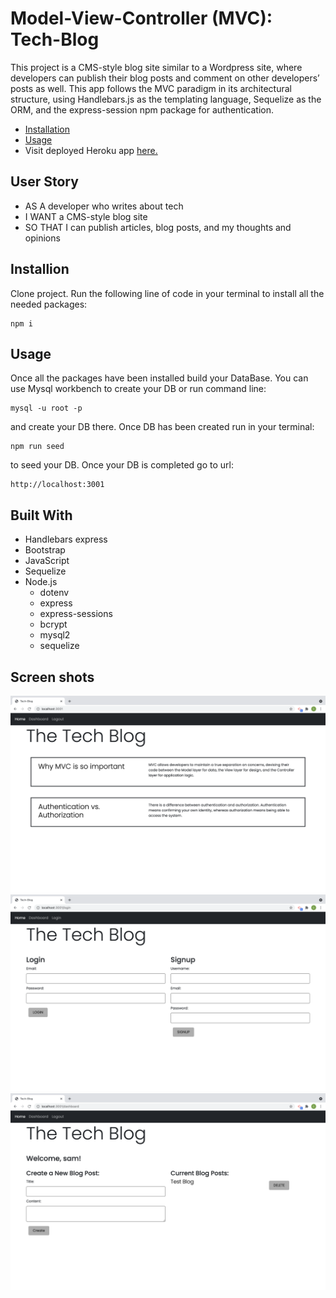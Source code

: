 # Model-View-Controller (MVC): Tech-Blog

 This project is a CMS-style blog site similar to a Wordpress site, where developers can publish their blog posts and comment on other developers’ posts as well. This app follows the MVC paradigm in its architectural structure, using Handlebars.js as the templating language, Sequelize as the ORM, and the express-session npm package for authentication.

  * [Installation](#install)
  * [Usage](#usage)
  * Visit deployed Heroku app [here.](https:/herokuapp.com/)



## User Story

- AS A developer who writes about tech
- I WANT a CMS-style blog site
- SO THAT I can publish articles, blog posts, and my thoughts and opinions



## Installion

Clone project.
Run the following line of code in your terminal to install all the needed packages: 
```
npm i
```


## Usage

Once all the packages have been installed build your DataBase. You can use Mysql workbench to create your DB or run command line:
```
mysql -u root -p
```
and create your DB there. Once DB has been created run in your terminal:
```
npm run seed
```
to seed your DB. Once your DB is completed go to url:
```
http://localhost:3001
```


## Built With

- Handlebars express
- Bootstrap
- JavaScript
- Sequelize
- Node.js
  - dotenv
  - express
  - express-sessions
  - bcrypt
  - mysql2
  - sequelize


## Screen shots

![Shot-1](images/homepage.png)
![Shot-1](images/login.png)
![Shot-1](images/create-blog.png)

